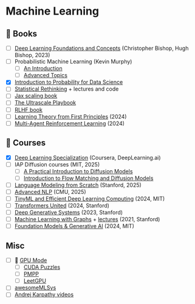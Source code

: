 # Machine Learning

## 📖 Books

- [ ] [Deep Learning Foundations and Concepts](https://www.bishopbook.com/) (Christopher Bishop, Hugh Bishop, 2023)
- [ ] Probabilistic Machine Learning (Kevin Murphy)
  - [ ] [An Introduction](https://probml.github.io/pml-book/book1.html)
  - [ ] [Advanced Topics](https://probml.github.io/pml-book/book2.html)
- [x] [Introduction to Probability for Data Science](https://probability4datascience.com/)
- [ ] [Statistical Rethinking](https://xcelab.net/rm/) + lectures and code
- [ ] [Jax scaling book](https://jax-ml.github.io/scaling-book/)
- [ ] [The Ultrascale Playbook](https://huggingface.co/spaces/nanotron/ultrascale-playbook)
- [ ] [RLHF book](https://rlhfbook.com/)
- [ ] [Learning Theory from First Principles](https://www.di.ens.fr/~fbach/ltfp_book.pdf) (2024)
- [ ] [Multi-Agent Reinforcement Learning](https://www.marl-book.com/) (2024)

## 🎥 Courses

- [x] [Deep Learning Specialization](https://www.deeplearning.ai/courses/deep-learning-specialization/) (Coursera, DeepLearning.ai)
- [ ] IAP Diffusion courses (MIT, 2025)
  - [ ] [A Practical Introduction to Diffusion Models](https://www.practical-diffusion.org/)
  - [ ] [Introduction to Flow Matching and Diffusion Models](https://diffusion.csail.mit.edu/)
- [ ] [Language Modeling from Scratch](https://stanford-cs336.github.io/spring2025/) (Stanford, 2025)
- [ ] [Advanced NLP](https://cmu-l3.github.io/anlp-spring2025/) (CMU, 2025)
- [ ] [TinyML and Efficient Deep Learning Computing](https://hanlab.mit.edu/courses/2023-fall-65940) (2024, MIT)
- [ ] [Transformers United](https://web.stanford.edu/class/cs25/) (2024, Stanford)
- [ ] [Deep Generative Systems](https://www.youtube.com/playlist?list=PLoROMvodv4rPOWA-omMM6STXaWW4FvJT8) (2023, Stanford)
- [ ] [Machine Learning with Graphs](https://snap.stanford.edu/class/cs224w-2021/) + [lectures](https://www.youtube.com/playlist?list=PLoROMvodv4rOP-ImU-O1rYRg2RFxomvFp) (2021, Stanford)
- [ ] [Foundation Models & Generative AI](https://www.futureofai.mit.edu/) (2024, MIT)

## Misc

- [ ] 🎥 [GPU Mode](https://github.com/gpu-mode/lectures)
  - [ ] [CUDA Puzzles](https://github.com/srush/gpu-puzzles)
  - [ ] [PMPP](https://www.amazon.com/Programming-Massively-Parallel-Processors-Hands-dp-0323912311/dp/0323912311)
  - [ ] [LeetGPU](https://leetgpu.com/challenges)
- [ ] [awesomeMLSys](https://github.com/gpu-mode/awesomeMLSys)
- [ ] [Andrej Karpathy videos](https://www.youtube.com/@AndrejKarpathy/videos)
